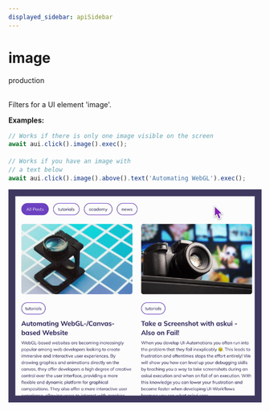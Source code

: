 ```yaml
---
displayed_sidebar: apiSidebar
---
```

# image
<span class="theme-doc-version-badge badge badge--success">production</span><br/><br/>

Filters for a UI element 'image'.

**Examples:**
```typescript
// Works if there is only one image visible on the screen
await aui.click().image().exec();

// Works if you have an image with
// a text below
await aui.click().image().above().text('Automating WebGL').exec();
```
![](/img/gif/image.gif)
